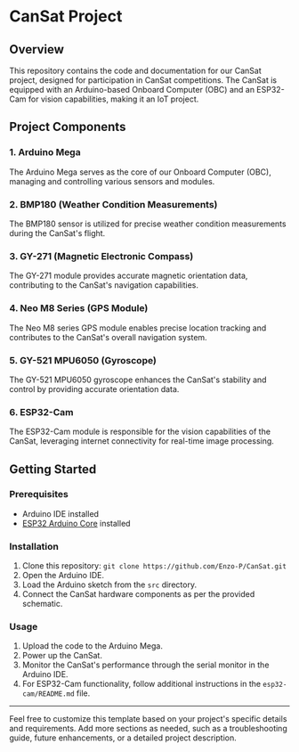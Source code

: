 # CanSat Project

## Overview

This repository contains the code and documentation for our CanSat project, designed for participation in CanSat competitions. The CanSat is equipped with an Arduino-based Onboard Computer (OBC) and an ESP32-Cam for vision capabilities, making it an IoT project.

## Project Components

### 1. Arduino Mega

The Arduino Mega serves as the core of our Onboard Computer (OBC), managing and controlling various sensors and modules.

### 2. BMP180 (Weather Condition Measurements)

The BMP180 sensor is utilized for precise weather condition measurements during the CanSat's flight.

### 3. GY-271 (Magnetic Electronic Compass)

The GY-271 module provides accurate magnetic orientation data, contributing to the CanSat's navigation capabilities.

### 4. Neo M8 Series (GPS Module)

The Neo M8 series GPS module enables precise location tracking and contributes to the CanSat's overall navigation system.

### 5. GY-521 MPU6050 (Gyroscope)

The GY-521 MPU6050 gyroscope enhances the CanSat's stability and control by providing accurate orientation data.

### 6. ESP32-Cam

The ESP32-Cam module is responsible for the vision capabilities of the CanSat, leveraging internet connectivity for real-time image processing.

## Getting Started

### Prerequisites

- Arduino IDE installed
- [ESP32 Arduino Core](https://github.com/espressif/arduino-esp32) installed

### Installation

1. Clone this repository: `git clone https://github.com/Enzo-P/CanSat.git`
2. Open the Arduino IDE.
3. Load the Arduino sketch from the `src` directory.
4. Connect the CanSat hardware components as per the provided schematic.

### Usage

1. Upload the code to the Arduino Mega.
2. Power up the CanSat.
3. Monitor the CanSat's performance through the serial monitor in the Arduino IDE.
4. For ESP32-Cam functionality, follow additional instructions in the `esp32-cam/README.md` file.

---

Feel free to customize this template based on your project's specific details and requirements. Add more sections as needed, such as a troubleshooting guide, future enhancements, or a detailed project description.
